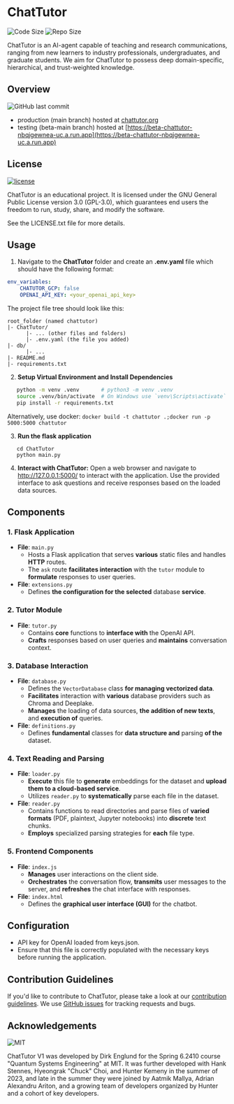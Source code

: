 # ChatTutor
![Code Size](https://img.shields.io/github/languages/code-size/ChatTutor/chattutor)
![Repo Size](https://img.shields.io/github/repo-size/ChatTutor/chattutor)

ChatTutor is an AI-agent capable of teaching and research communications, ranging from new learners to industry professionals, undergraduates, and graduate students. We aim for ChatTutor to possess deep domain-specific, hierarchical, and trust-weighted knowledge. 

## Overview
![GitHub last commit](https://img.shields.io/github/last-commit/ChatTutor/chattutor)

- production (main branch) hosted at [chattutor.org](https://chattutor.org)
- testing (beta-main branch) hosted at [https://beta-chattutor-nbqjgewnea-uc.a.run.app](https://beta-chattutor-nbqjgewnea-uc.a.run.app)

## License
[![license](https://img.shields.io/badge/GitHub-GPL--3.0-informational)](https://www.gnu.org/licenses/gpl-3.0.en.html)

ChatTutor is an educational project. It is licensed under the GNU General Public License version 3.0 (GPL-3.0), which guarantees end users the freedom to run, study, share, and modify the software. 

See the LICENSE.txt file for more details.


## Usage

1. Navigate to the **ChatTutor** folder and create an **.env.yaml** file which should
have the following format:

```yaml
env_variables:
    CHATUTOR_GCP: false
    OPENAI_API_KEY: <your_openai_api_key>
```

The project file tree should look like this:

```
root_folder (named chattutor)
|- ChatTutor/
      |- ... (other files and folders)
      |- .env.yaml (the file you added)
|- db/
      |- ...
|- README.md
|- requirements.txt
```

2. **Setup Virtual Environment and Install Dependencies**
```sh
   python -m venv .venv       # python3 -m venv .venv
   source .venv/bin/activate  # On Windows use `venv\Scripts\activate`
   pip install -r requirements.txt
```
Alternatively, use docker:
```docker build -t chattutor .;docker run -p 5000:5000 chattutor```

3. **Run the flask application**
```
   cd ChatTutor
   python main.py
```

4. **Interact with ChatTutor:**
Open a web browser and navigate to http://127.0.0.1:5000/ to interact with the application. Use the provided interface to ask questions and receive responses based on the loaded data sources.

## Components

### 1. **Flask Application**
   - **File**: `main.py`
     - Hosts a Flask application that serves **various** static files and handles **HTTP** routes.
     - The `ask` route **facilitates interaction** with the `tutor` module to **formulate** responses to user queries.
   - **File**: `extensions.py`
     - Defines **the configuration for the selected** database **service**.

### 2. **Tutor Module**
   - **File**: `tutor.py`
     - Contains **core** functions to **interface with** the OpenAI API.
     - **Crafts** responses based on user queries and **maintains** conversation context.

### 3. **Database Interaction**
   - **File**: `database.py`
     - Defines the `VectorDatabase` class **for managing vectorized data**.
     - **Facilitates** interaction with **various** database providers such as Chroma and Deeplake.
     - **Manages** the loading of data sources, **the addition of new texts**, and **execution of** queries.
   - **File**: `definitions.py`
     - Defines **fundamental** classes for **data structure and** parsing **of the** dataset.

### 4. **Text Reading and Parsing**
   - **File**: `loader.py`
     - **Execute** this file to **generate** embeddings for the dataset and **upload them to a cloud-based service**.
     - Utilizes `reader.py` to **systematically** parse each file in the dataset.
   - **File**: `reader.py`
     - Contains functions to read directories and parse files of **varied formats** (PDF, plaintext, Jupyter notebooks) into **discrete** text chunks.
     - **Employs** specialized parsing strategies for **each** file type.

### 5. **Frontend Components**
   - **File**: `index.js`
     - **Manages** user interactions on the client side.
     - **Orchestrates** the conversation flow, **transmits** user messages to the server, and **refreshes** the chat interface with responses.
   - **File**: `index.html`
     - Defines the **graphical user interface (GUI)** for the chatbot.


## Configuration
- API key for OpenAI loaded from keys.json.
- Ensure that this file is correctly populated with the necessary keys before running the application.

## Contribution Guidelines

If you'd like to contribute to ChatTutor, please take a look at our
[contribution guidelines](CONTRIBUTING.md). We use [GitHub issues](https://github.com/ChatTutor/chattutor/issues) for tracking requests and bugs. 

## Acknowledgements
![MIT](https://img.shields.io/badge/RLE-MIT-violet)

ChatTutor V1 was developed by Dirk Englund for the Spring 6.2410 course "Quantum Systems Engineering" at MIT. It was further developed with Hank Stennes, Hyeongrak "Chuck" Choi, and Hunter Kemeny in the summer of 2023, and late in the summer they were joined by Aatmik Mallya, Adrian Alexandru Ariton, and a growing team of developers organized by Hunter and a cohort of key developers.

